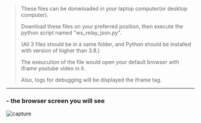 >These files can be donwloaded in your laptop computer(or desktop computer).
>
>Download these files on your preferred position, then execute the python script named "ws_relay_json.py".
>
>(All 3 files should be in a same folder, and Python should be installed with version of higher than 3.8.)
>
>The exeucution of the file would open your default browser with iframe youtube video in it.
>
>Also, logs for debugging will be displayed the iframe tag.

* * *
### - the browser screen you will see

![capture](https://user-images.githubusercontent.com/39119468/154277779-c738450c-f86d-43da-a8c0-ac90a2f9f3da.JPG)
